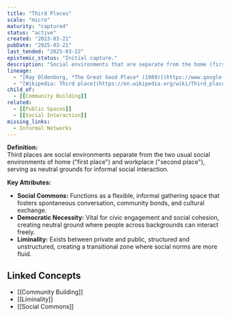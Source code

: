 ```yaml
---
title: "Third Places"
scale: "micro"
maturity: "captured"
status: "active"
created: "2023-03-21"
pubDate: "2025-03-21"
last_tended: "2025-03-22"
epistemic_status: "Initial capture."
description: "Social environments that are separate from the home (first place) and workplace (second place), providing informal public spaces for community interaction."
lineage:
  - "[Ray Oldenburg, *The Great Good Place* (1989)](https://www.google.com/search?q=Ray+Oldenburg+The+Great+Good+Place+site:books.google.com)"
  - "[Wikipedia: Third place](https://en.wikipedia.org/wiki/Third_place)"
child_of:
  - [[Community Building]]
related:
  - [[Public Spaces]]
  - [[Social Interaction]]
missing_links:
  - Informal Networks
---
```

**Definition:**  
Third places are social environments separate from the two usual social environments of home ("first place") and workplace ("second place"), serving as neutral grounds for informal social interaction.

**Key Attributes:**  
- **Social Commons:** Functions as a flexible, informal gathering space that fosters spontaneous conversation, community bonds, and cultural exchange.  
- **Democratic Necessity:** Vital for civic engagement and social cohesion, creating neutral ground where people across backgrounds can interact freely.  
- **Liminality:** Exists between private and public, structured and unstructured, creating a transitional zone where social norms are more fluid.

## Linked Concepts
- [[Community Building]]
- [[Liminality]]
- [[Social Commons]]

